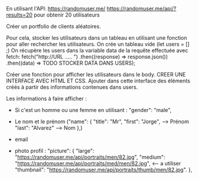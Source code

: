 En utilisant l'API:  https://randomuser.me/
https://randomuser.me/api/?results=20  pour obtenir 20 utilisateurs

Créer un portfolio de clients aléatoires.

Pour cela, stocker les utilisateurs dans un tableau en utilisant une fonction pour aller rechercher les utilisateurs.
On crée un tableau vide (let users = [] ;)
On récupère les users dans la variable data de la requête effectuée avec fetch:
fetch("http://URL ..... ")
.then((response) => response.json())
.then((data) => TODO STOCKER DATA DANS USERS);



Créer une fonction pour afficher les utilisateurs dans le body.
CREER UNE INTERFACE AVEC HTML ET CSS. Ajouter dans cette interface des éléments créés à partir des informations contenues dans users.



Les informations à faire afficher : 
- Si c'est un homme ou une femme en utilisant : "gender": "male",

- Le nom et le prénom ("name": {        "title": "Mr",
        "first": "Jorge",  --> Prénom
        "last": "Alvarez" --> Nom
      },)
- email 
- photo profil : "picture": {        "large": "https://randomuser.me/api/portraits/men/82.jpg&quot;,
        "medium": "https://randomuser.me/api/portraits/med/men/82.jpg&quot;, <-- a utiliser
        "thumbnail": "https://randomuser.me/api/portraits/thumb/men/82.jpg&quot;. 
      },
